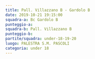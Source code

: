 ```yaml
---
title: Pall. Villazzano B - Gardolo B
date: 2019-10-21 19:15:00
squadra-a: Bc Gardolo B
punteggio-a: 
squadra-b: Pall. Villazzano B
punteggio-b: 
partite/squadra: under-18-19-20
luogo: PALESTRA S.M. PASCOLI
categoria: under 18
---
```

